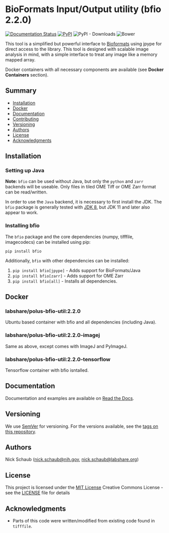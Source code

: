# **B**io**F**ormats **I**nput/**O**utput utility (bfio 2.2.0)

[![Documentation Status](https://readthedocs.org/projects/bfio/badge/?version=latest)](https://bfio.readthedocs.io/en/latest/?badge=latest)
[![PyPI](https://img.shields.io/pypi/v/bfio)](https://pypi.org/project/filepattern/)
![PyPI - Downloads](https://img.shields.io/pypi/dm/bfio)
![Bower](https://img.shields.io/bower/l/MI)

This tool is a simplified but powerful interface to
[Bioformats](https://www.openmicroscopy.org/bio-formats/)
using jpype for direct access to the library. This tool is designed with
scalable image analysis in mind, with a simple interface to treat any image
like a memory mapped array.

Docker containers with all necessary components are available (see
**Docker Containers** section).

## Summary

- [Installation](#installation)
- [Docker](#docker)
- [Documentation](#documentation)
- [Contributing](#contributing)
- [Versioning](#versioning)
- [Authors](#authors)
- [License](#license)
- [Acknowledgments](#acknowledgments)

## Installation

### Setting up Java

**Note:** `bfio` can be used without Java, but only the `python` and `zarr`
backends will be useable. Only files in tiled OME Tiff or OME Zarr format can be
read/written.

In order to use the `Java` backend, it is necessary to first install the JDK.
The `bfio` package is generally tested with
[JDK 8](https://docs.oracle.com/javase/8/docs/technotes/guides/install/install_overview.html),
but JDK 11 and later also appear to work.

### Installing bfio

The `bfio` package and the core dependencies (numpy, tifffile, imagecodecs) can
be installed using pip:

`pip install bfio`

Additionally, `bfio` with other dependencies can be installed:

1. `pip install bfio[jpype]` - Adds support for BioFormats/Java
2. `pip install bfio[zarr]` - Adds support for OME Zarr
3. `pip install bfio[all]` - Installs all dependencies.

## Docker

### labshare/polus-bfio-util:2.2.0

Ubuntu based container with bfio and all dependencies (including Java).

### labshare/polus-bfio-util:2.2.0-imagej

Same as above, except comes with ImageJ and PyImageJ.

### labshare/polus-bfio-util:2.2.0-tensorflow

Tensorflow container with bfio isntalled.

## Documentation

Documentation and examples are available on
[Read the Docs](https://bfio.readthedocs.io/en/latest/).

## Versioning

We use [SemVer](http://semver.org/) for versioning. For the versions
available, see the [tags on this
repository](https://github.com/PurpleBooth/a-good-readme-template/tags).

## Authors

Nick Schaub (nick.schaub@nih.gov, nick.schaub@labshare.org)

## License

This project is licensed under the [MIT License](LICENSE)
Creative Commons License - see the [LICENSE](LICENSE) file for
details

## Acknowledgments

- Parts of this code were written/modified from existing code found in
    `tifffile`.
